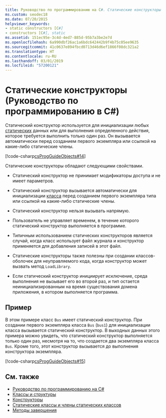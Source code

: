 ```yaml
---
title: Руководство по программированию на C#. Статические конструкторы
ms.custom: seodec18
ms.date: 07/20/2015
helpviewer_keywords:
- static constructors [C#]
- constructors [C#], static
ms.assetid: 151ec95e-3c4d-4ed7-885d-95b7a3be2e7d
ms.openlocfilehash: 6a990dbf26ac1a6bdc642442b9f4b75c05ee9635
ms.sourcegitcommit: 41c0637e894fbcd0713d46d6ef1866f08dc321a2
ms.translationtype: HT
ms.contentlocale: ru-RU
ms.lasthandoff: 03/01/2019
ms.locfileid: "57200121"
---
```

# <a name="static-constructors-c-programming-guide"></a>Статические конструкторы (Руководство по программированию в C#)
Статический конструктор используется для инициализации любых [статических](../../../csharp/language-reference/keywords/static.md) данных или для выполнения определенного действия, которое требуется выполнить только один раз. Он вызывается автоматически перед созданием первого экземпляра или ссылкой на какие-либо статические члены.  
  
 [!code-csharp[csProgGuideObjects#14](~/samples/snippets/csharp/VS_Snippets_VBCSharp/csProgGuideObjects/CS/Objects.cs#14)]  
  
 Статические конструкторы обладают следующими свойствами.  
  
-   Статический конструктор не принимает модификаторы доступа и не имеет параметров.  
  
-   Статический конструктор вызывается автоматически для инициализации [класса](../../../csharp/language-reference/keywords/class.md) перед созданием первого экземпляра типа или ссылкой на какие-либо статические члены.  
  
-   Статический конструктор нельзя вызывать напрямую.  
  
-   Пользователь не управляет временем, в течение которого статический конструктор выполняется в программе.  
  
-   Типичным использованием статических конструкторов является случай, когда класс использует файл журнала и конструктор применяется для добавления записей в этот файл.  
  
-   Статические конструкторы также полезны при создании классов-оболочек для неуправляемого кода, когда конструктор может вызвать метод `LoadLibrary`.  
  
-   Если статический конструктор инициирует исключение, среда выполнения не вызывает его во второй раз, и тип остается неинициализированным на время существования домена приложения, в котором выполняется программа.  
  
## <a name="example"></a>Пример  
 В этом примере класс `Bus` имеет статический конструктор. При создании первого экземпляра класса `Bus` (`bus1`) для инициализации класса вызывается статический конструктор. В выходных данных этого примера можно увидеть, что статический конструктор выполняется только один раз, несмотря на то, что создается два экземпляра класса `Bus`. Кроме того, этот конструктор вызывается до выполнения конструктора экземпляра.  
  
 [!code-csharp[csProgGuideObjects#15](~/samples/snippets/csharp/VS_Snippets_VBCSharp/csProgGuideObjects/CS/Objects.cs#15)]  
  
## <a name="see-also"></a>См. также

- [Руководство по программированию на C#](../../../csharp/programming-guide/index.md)
- [Классы и структуры](../../../csharp/programming-guide/classes-and-structs/index.md)
- [Конструкторы](../../../csharp/programming-guide/classes-and-structs/constructors.md)
- [Статические классы и члены статических классов](../../../csharp/programming-guide/classes-and-structs/static-classes-and-static-class-members.md)
- [Методы завершения](../../../csharp/programming-guide/classes-and-structs/destructors.md)
